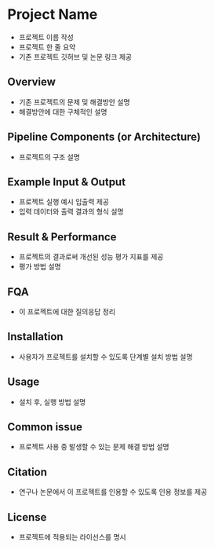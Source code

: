 # Project Name
- 프로젝트 이름 작성
- 프로젝트 한 줄 요약
- 기존 프로젝트 깃허브 및 논문 링크 제공


## Overview
- 기존 프로젝트의 문제 및 해결방안 설명
- 해결방안에 대한 구체적인 설명


## Pipeline Components (or Architecture)
- 프로젝트의 구조 설명


## Example Input & Output
- 프로젝트 실행 예시 입출력 제공 
- 입력 데이터와 출력 결과의 형식 설명


## Result & Performance
- 프로젝트의 결과로써 개선된 성능 평가 지표를 제공  
- 평가 방법 설명


## FQA
- 이 프로젝트에 대한 질의응답 정리

## Installation
- 사용자가 프로젝트를 설치할 수 있도록 단계별 설치 방법 설명  


## Usage
- 설치 후, 실행 방법 설명  


## Common issue 
- 프로젝트 사용 중 발생할 수 있는 문제 해결 방법 설명


## Citation
- 연구나 논문에서 이 프로젝트를 인용할 수 있도록 인용 정보를 제공  


## License
- 프로젝트에 적용되는 라이선스를 명시  
